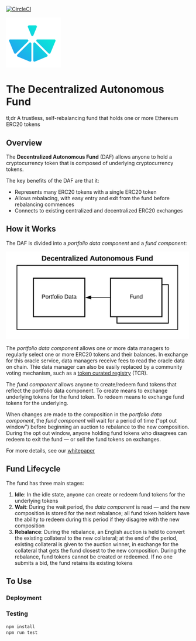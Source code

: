 [![CircleCI](https://circleci.com/gh/cryptofinlabs/bskt-daf.svg?style=svg&circle-token=7995dda412f01e937103e630b5e8a021d5e29ba5)](https://circleci.com/gh/cryptofinlabs/bskt-daf)

<img src="./bskt-daf-logo.svg" alt="Bskt DAF Logo" width="150px">

# The Decentralized Autonomous Fund

tl;dr A trustless, self-rebalancing fund that holds one or more Ethereum ERC20 tokens


## Overview

The **Decentralized Autonomous Fund** (DAF) allows anyone to hold a cryptocurrency token that is
composed of underlying cryptocurrency tokens.

The key benefits of the DAF are that it:

- Represents many ERC20 tokens with a single ERC20 token
- Allows rebalacing, with easy entry and exit from the fund before rebalancing commences
- Connects to existing centralized and decentralized ERC20 exchanges

## How it Works

The DAF is divided into a *portfolio data component* and a *fund component*:

<img src="./images/bskt-overview-figure.png" alt="Bskt DAF overview" width="500px">

The *portfolio data component* allows one or more data managers to regularly select one or more
ERC20 tokens and their balances. In exchange for this oracle service, data managers receive fees to
read the oracle data on chain. Thie data manager can also be easily replaced by a community voting
mechanism, such as a [token curated registry](https://medium.com/@ilovebagels/token-curated-registries-1-0-61a232f8dac7) (TCR).

The *fund component* allows anyone to create/redeem fund tokens that reflect the portfolio data
component. To create means to exchange underlying tokens for the fund token. To redeem means to
exchange fund tokens for the underlying.

When changes are made to the composition in the *portfolio data component*, the *fund component*
will wait for a period of time ("opt out window") before beginning an auction to rebalance to the
new composition. During the opt out window, anyone holding fund tokens who disagrees can redeem to
exit the fund — or sell the fund tokens on exchanges.

For more details, see our [whitepaper](./whitepaper/Bskt%20Decentralized%20Autonomous%20Fund.pdf)

## Fund Lifecycle

The fund has three main stages:

1. **Idle**: In the idle state, anyone can create or redeem fund tokens for the underlying tokens
2. **Wait**: During the wait period, the *data component* is read — and the new composition is stored for the next rebalance; all fund token holders have the ability to redeem during this period if they disagree with the new composition
3. **Rebalance**: During the rebalance, an English auction is held to convert the existing collateral to the new collateral; at the end of the period, existing collateral is given to the auction winner, in exchange for the collateral that gets the fund closest to the new composition. During the rebalance, fund tokens cannot be created or redeemed. If no one submits a bid, the fund retains its existing tokens

## To Use

### Deployment


### Testing
```
npm install
npm run test
```

